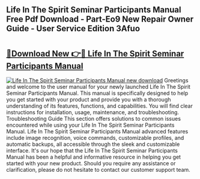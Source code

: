 ## Life In The Spirit Seminar Participants Manual Free Pdf Download - Part-Eo9 New Repair Owner Guide - User Service Edition 3Afuo

# <h2><a href="http://cf13054.oget.top/?id=Life+In+The+Spirit+Seminar+Participants+Manual">🔗Download New 👉🔴 Life In The Spirit Seminar Participants Manual</a></h2>

[![Life In The Spirit Seminar Participants Manual new download](https://i.imgur.com/5g1atiW.png)](http://cf13054.oget.top/?id=Life+In+The+Spirit+Seminar+Participants+Manual)
Greetings and welcome to the user manual for your newly launched Life In The Spirit Seminar Participants Manual. This manual is specifically designed to help you get started with your product and provide you with a thorough understanding of its features, functions, and capabilities. You will find clear instructions for installation, usage, maintenance, and troubleshooting. Troubleshooting Guide This section offers solutions to common issues encountered while using your Life In The Spirit Seminar Participants Manual. Life In The Spirit Seminar Participants Manual advanced features include image recognition, voice commands, customizable profiles, and automatic backups, all accessible through the sleek and customizable interface. It's our hope that the Life In The Spirit Seminar Participants Manual has been a helpful and informative resource in helping you get started with your new product. Should you require any assistance or clarification, please do not hesitate to contact our customer support team.

